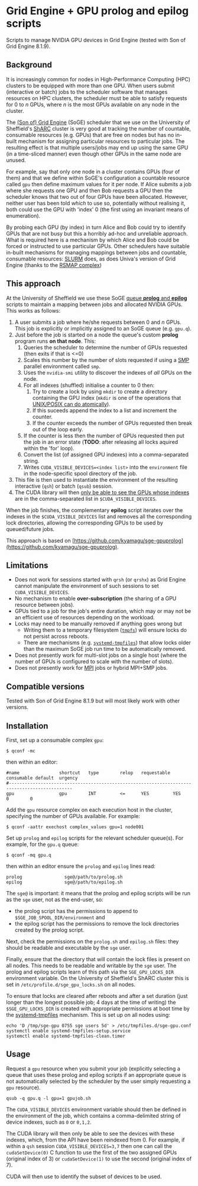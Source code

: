 Grid Engine + GPU prolog and epilog scripts
===========================================

Scripts to manage NVIDIA GPU devices in Grid Engine (tested with Son of Grid Engine 8.1.9).

Background
----------

It is increasingly common for nodes in High-Performance Computing (HPC) clusters to be equipped with more than one GPU.  When users submit (interactive or batch) jobs to the scheduler software that manages resources on HPC clusters, the scheduler must be able to satisfy requests for 0 to $n$ GPUs, where $n$ is the most GPUs available on any node in the cluster.  

The [(Son of) Grid Engine](https://arc.liv.ac.uk/SGE/) (SoGE) scheduler that we use on the University of Sheffield's [ShARC](http://docs.iceberg.shef.ac.uk/en/latest/sharc/index.html) cluster is very good at tracking the number of countable, consumable resources (e.g. GPUs) that are free on nodes but has no in-built mechanism for assigning particular resources to particular jobs.  The resulting effect is that multiple users/jobs may end up using the same GPU (in a time-sliced manner) even though other GPUs in the same node are unused.

For example, say that only one node in a cluster contains GPUs (four of them) and that we define within SoGE's configuration a countable resource called `gpu` then define maximum values for it per node.  If Alice submits a job where she requests one GPU and then Bob requests a GPU then the scheduler knows that two out of four GPUs have been allocated.  However, neither user has been told _which_ to use so, potentially without realising it, both could use the GPU with 'index' 0 (the first using an invariant means of enumeration).

By probing each GPU (by index) in turn Alice and Bob could try to identify GPUs that are not busy but this a horribly ad-hoc and unreliable approach.  What is required here is a mechanism by which Alice and Bob could be forced or instructed to use particular GPUs.  Other schedulers have suitable in-built mechanisms for managing mappings between jobs and countable, consumable resources: [SLURM](https://slurm.schedmd.com/) does, as does Univa's version of Grid Engine (thanks to the [RSMAP complex](http://gridengine.eu/grid-engine-internals/102-univa-grid-engine-810-features-part-2-better-resource-management-with-the-rsmap-complex-2012-05-25))

This approach
-------------

At the University of Sheffield we use these SoGE [queue **prolog** and **epilog**](http://www.softpanorama.org/HPC/Grid_engine/prolog_and_epilog_scripts.shtml) scripts to maintain a mapping between jobs and allocated NVIDIA GPUs.  This works as follows:

1. A user submits a job where he/she requests between 0 and $n$ GPUs.  This job is explicitly or implicitly assigned to an SoGE queue (e.g. `gpu.q`).
1. Just before the job is started on a node the queue's custom **prolog** program runs **on that node**.  This:
    1. Queries the scheduler to determine the number of GPUs requested (then exits if that is <=0)
    1. Scales this number by the number of slots requested if using a [SMP](https://en.wikipedia.org/wiki/Symmetric_multiprocessing) parallel environment called `smp`.
    1. Uses the `nvidia-smi` utility to discover the indexes of *all* GPUs on the node.
    1. For all indexes (shuffled) initialise a counter to 0 then: 
        1. Try to create a lock by using `mkdir` to create a directory containing the GPU index (`mkdir` is one of the operations that [UNIX/POSIX can do atomically](https://rcrowley.org/2010/01/06/things-unix-can-do-atomically.html)).
        1. If this suceeds append the index to a list and increment the counter.
        1. If the counter exceeds the number of GPUs requested then break out of the loop early.
    1. If the counter is less then the number of GPUs requested then put the job in an error state (**TODO**: after releasing all locks aquired within the 'for' loop).
    1. Convert the list (of assigned GPU indexes) into a comma-separated string.
    1. Writes `CUDA_VISIBLE_DEVICES=<index list>` into the `environment` file in the node-specific spool directory of the job.
1. This file is then used to instantiate the environment of the resulting interactive (`qsh`) or batch (`qsub`) session.
1. The CUDA library will then [only be able to see the GPUs whose indexes](http://www.softpanorama.org/HPC/Grid_engine/prolog_and_epilog_scripts.shtml) are in the comma-separated list in `$CUDA_VISIBLE_DEVICES`.  

When the job finishes, the complementary **epilog** script iterates over the indexes in the `$CUDA_VISIBLE_DEVICES` list and removes all the corresponding lock directories, allowing the corresponding GPUs to be used by queued/future jobs.

This approach is based on [https://github.com/kyamagu/sge-gpuprolog](https://github.com/kyamagu/sge-gpuprolog).

Limitations
-----------

 * Does not work for sessions started with `qrsh` (or `qrshx`) as Grid Engine cannot manipulate the environment of such sessions to set `CUDA_VISIBLE_DEVICES`.
 * No mechanism to enable **over-subscription** (the sharing of a GPU resource between jobs).
 * GPUs tied to a job for the job's entire duration, which may or may not be an efficient use of resources depending on the workload.
 * Locks may need to be manually removed if anything goes wrong but
    * Writing them to a temporary filesystem ([`tmpfs`](https://en.wikipedia.org/wiki/Tmpfs)) will ensure locks do not persist across reboots.
    * There are mechanisms (e.g. [`systemd-tmpfiles`](https://www.freedesktop.org/software/systemd/man/systemd-tmpfiles.html)) that allow locks older than the maximum SoGE job run time to be automatically removed.
 * Does not presently work for multi-slot jobs on a single host  (where the number of GPUs is configured to scale with the number of slots).
 * Does not presently work for [MPI](https://en.wikipedia.org/wiki/Message_Passing_Interface<Paste>) jobs or hybrid MPI+SMP jobs.

Compatible versions
-------------------

Tested with Son of Grid Engine 8.1.9 but will most likely work with other versions.

Installation
------------

First, set up a consumable complex `gpu`:

```
$ qconf -mc
```

then within an editor:

```
#name               shortcut   type        relop   requestable consumable default  urgency
#----------------------------------------------------------------------------------------------
gpu                 gpu        INT         <=      YES         YES        0        0
```


Add the `gpu` resource complex on each execution host in the cluster, specifying the number of GPUs available. For example:

```
$ qconf -aattr exechost complex_values gpu=1 node001
```

Set up `prolog` and `epilog` scripts for the relevant scheduler queue(s).  For example, for the `gpu.q` queue:

```
$ qconf -mq gpu.q
```

then within an editor ensure the `prolog` and `epilog` lines read:

```
prolog                sge@/path/to/prolog.sh
epilog                sge@/path/to/epilog.sh
```

The `sge@` is important: it means that the prolog and epilog scripts will be run as the `sge` user, not as the end-user, so:

* the prolog script has the permissions to append to `$SGE_JOB_SPOOL_DIR/environment` and
* the epilog script has the permissions to remove the lock directories created by the prolog script.

Next, check the permissions on the `prolog.sh` and `epilog.sh` files: they should be readable and executable by the `sge` user.

Finally, ensure that the directory that will contain the lock files is present on all nodes.  This needs to be readable and writable by the `sge` user.  The prolog and epilog scripts learn of this path via the `SGE_GPU_LOCKS_DIR` environment variable.  On the University of Sheffield's ShARC cluster this is set in `/etc/profile.d/sge_gpu_locks.sh` on all nodes.

To ensure that locks are cleared after reboots and after a set duration (just longer than the longest possible job; 4 days at the time of writing) the `$SGE_GPU_LOCKS_DIR` is created with appropriate permissions at boot time by the [systemd-tmpfiles](https://www.freedesktop.org/software/systemd/man/systemd-tmpfiles.html) mechanism.  This is set up on all nodes using:

    echo 'D /tmp/sge-gpu 0755 sge users 5d' > /etc/tmpfiles.d/sge-gpu.conf 
    systemctl enable systemd-tmpfiles-setup.service
    systemctl enable systemd-tmpfiles-clean.timer

Usage
-----

Request a `gpu` resource when you submit your job (explicitly selecting a queue that uses these prolog and epilog scripts if an appropriate queue is not automatically selected by the scheduler by the user simply requesting a `gpu` resource).

```
qsub -q gpu.q -l gpu=1 gpujob.sh
```

The `CUDA_VISIBLE_DEVICES` environment variable should then be defined in the environment of the job, which contains a comma-delimited string of device indexes, such as `0` or `0,1,2`.  

The CUDA library will then only be able to see the devices with these indexes, which, from the API have been reindexed from 0.  For example, if within a `qsh` session `CUDA_VISIBLE_DEVICES=3,7` then one can call the `cudaSetDevice(0)` C function to use the first of the two assigned GPUs (original index of 3) or `cudaSetDevice(1)` to use the second (original index of 7).

CUDA will then use to identify the subset of devices to be used.
